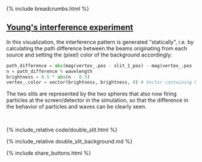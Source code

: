 {% include breadcrumbs.html %}

## [Young&apos;s interference experiment](htpts://en.wikipedia.org/wiki/Double-slit_experiment)

In this visualization, the interference pattern is generated "statically", i.e. by calculating
the path difference between the beams originating from each source and setting the (pixel) color 
of the background accordingly:

```python
path_difference = abs(mag(vertex_.pos - slit_1_pos) - mag(vertex_.pos - slit_2_pos))
n = path_difference % wavelength
brightness = 0.5 * abs(n - 0.5) 
vertex_.color = vector(brightness, brightness, 0) # Vector containing RGB values
```

The two slits are represented by the two spheres that also now firing particles at the screen/detector 
in the simulation, so that the difference in the behavior of particles and waves can be clearly seen.

<div class="header_line"><br/></div>

{% include_relative code/double_slit.html %}

<p style="clear: both;"></p>

{% include_relative double_slit_background.md %}

{% include share_buttons.html %}


    
